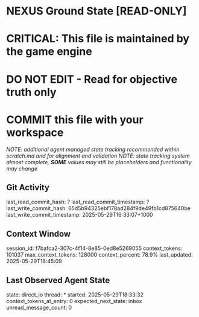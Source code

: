# NEXUS Ground State [READ-ONLY]
# CRITICAL: This file is maintained by the game engine
# DO NOT EDIT - Read for objective truth only
# COMMIT this file with your workspace
*NOTE: additional agent managed state tracking recommended within scratch.md and for alignment and validation*
*NOTE: state tracking system almost complete, **SOME** values may still be placeholders and functionality may change*

## Git Activity
last_read_commit_hash: ?
last_read_commit_timestamp: ?
last_write_commit_hash: 65d5b94325ebf178ad284f9de49fb1cd875640be
last_write_commit_timestamp: 2025-05-29T16:33:07+1000

## Context Window
session_id: f7bafca2-307c-4f14-8e85-0ed8e5269055
context_tokens: 101037
max_context_tokens: 128000
context_percent: 78.9%
last_updated: 2025-05-29T18:45:09

## Last Observed Agent State
state: direct_io
thread: *
started: 2025-05-29T18:33:32
context_tokens_at_entry: 0
expected_next_state: inbox
unread_message_count: 0
